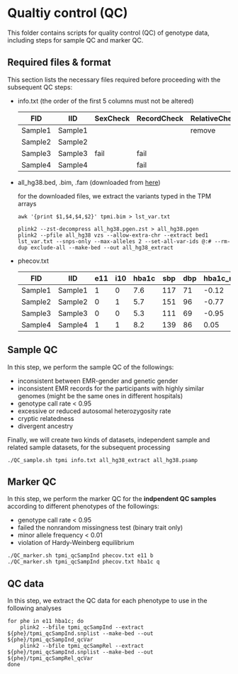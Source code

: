 
# Qualtiy control (QC)
This folder contains scripts for quality control (QC) of genotype data, including steps for sample QC and marker QC.

## Required files & format
This section lists the necessary files required before proceeding with the subsequent QC steps:
- info.txt (the order of the first 5 columns must not be altered)

    | FID     | IID     | SexCheck | RecordCheck | RelativeCheck | ...
    |---------|---------|----------|-------------|---------------|-----
    | Sample1 | Sample1 |          |             |  remove       |
    | Sample2 | Sample2 |          |             |               |
    | Sample3 | Sample3 | fail     | fail        |               |
    | Sample4 | Sample4 |          | fail        |               |

- all_hg38.bed, .bim, .fam (downloaded from [here](https://www.cog-genomics.org/plink/2.0/resources#phase3_1kg))

    for the downloaded files, we extract the variants typed in the TPM arrays

    ```
    awk '{print $1,$4,$4,$2}' tpmi.bim > lst_var.txt

    plink2 --zst-decompress all_hg38.pgen.zst > all_hg38.pgen
    plink2 --pfile all_hg38 vzs --allow-extra-chr --extract bed1 lst_var.txt --snps-only --max-alleles 2 --set-all-var-ids @:# --rm-dup exclude-all --make-bed --out all_hg38_extract 
    ```

- phecov.txt

    | FID     | IID     | e11 | i10 | hba1c | sbp  | dbp  | hba1c_res_invnorm | age | sex | bmi  | PC1 | ... | PC10 | ...
    |---------|---------|-----|-----|-------|------|------|-------------------|-----|-----|------|-----|-----|------|-----
    | Sample1 | Sample1 |  1  |  0  | 7.6   | 117  | 71   |   -0.12           | 45  | 1   | 31.5 | 0.1 | ... | 0.7  |
    | Sample2 | Sample2 |  0  |  1  | 5.7   | 151  | 96   |   -0.77           | 50  | 2   | 24.0 | 0.2 | ... | 0.6  |
    | Sample3 | Sample3 |  0  |  0  | 5.3   | 111  | 69   |   -0.95           | 40  | 1   | 19.1 | 0.3 | ... | 0.8  |
    | Sample4 | Sample4 |  1  |  1  | 8.2   | 139  | 86   |    0.05           | 55  | 2   | 26.5 | 0.4 | ... | 0.5  |

## Sample QC
In this step, we perform the sample QC of the followings:
- inconsistent between EMR-gender and genetic gender
- inconsistent EMR records for the participants with highly similar genomes (might be the same ones in different hospitals)
- genotype call rate < 0.95
- excessive or reduced autosomal heterozygosity rate
- cryptic relatedness
- divergent ancestry

Finally, we will create two kinds of datasets, independent sample and related sample datasets, for the subsequent processing
```
./QC_sample.sh tpmi info.txt all_hg38_extract all_hg38.psamp
```

## Marker QC
In this step, we perform the marker QC for the **indpendent QC samples** according to different phenotypes of the followings:
- genotype call rate < 0.95
- failed the nonrandom missingness test (binary trait only)
- minor allele frequency < 0.01
- violation of Hardy-Weinberg equilibrium
```
./QC_marker.sh tpmi_qcSampInd phecov.txt e11 b
./QC_marker.sh tpmi_qcSampInd phecov.txt hba1c q
```

## QC data
In this step, we extract the QC data for each phenotype to use in the following analyses
```
for phe in e11 hba1c; do
    plink2 --bfile tpmi_qcSampInd --extract ${phe}/tpmi_qcSampInd.snplist --make-bed --out ${phe}/tpmi_qcSampInd_qcVar
    plink2 --bfile tpmi_qcSampRel --extract ${phe}/tpmi_qcSampInd.snplist --make-bed --out ${phe}/tpmi_qcSampRel_qcVar
done
```

